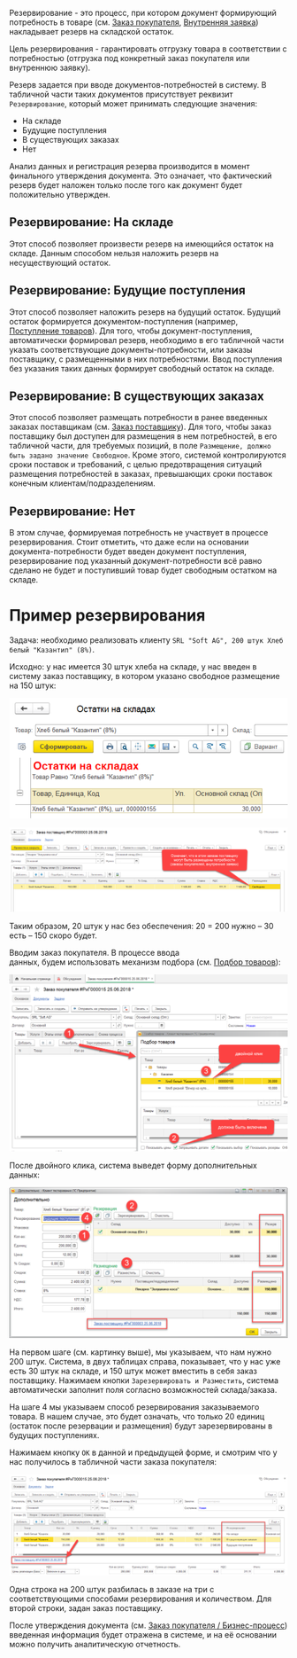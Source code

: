 Резервирование - это процесс, при котором документ формирующий потребность в товаре (см. [Заказ покупателя](/d/SalesOrder), [Внутренняя заявка](/d/InternalOrder)) накладывает резерв на складской остаток.

Цель резервирования - гарантировать отгрузку товара в соответствии с потребностью (отгрузка под конкретный заказ покупателя или внутреннюю заявку).

Резерв задается при вводе документов-потребностей в систему. В табличной части таких документов присутствует реквизит `Резервирование`, который может принимать следующие значения:

*   На складе
*   Будущие поступления
*   В существующих заказах
*   Нет

Анализ данных и регистрация резерва производится в момент финального утверждения документа. Это означает, что фактический резерв будет наложен только после того как документ будет положительно утвержден.

## Резервирование: На складе

Этот способ позволяет произвести резерв на имеющийся остаток на складе. Данным способом нельзя наложить резерв на несуществующий остаток.

## Резервирование: Будущие поступления

Этот способ позволяет наложить резерв на будущий остаток. Будущий остаток формируется документом-поступления (например, [Поступление товаров](/d/VendorInvoice)). Для того, чтобы документ-поступления, автоматически формировал резерв, необходимо в его табличной части указать соответствующие документы-потребности, или заказы поставщику, с размещенными в них потребностями. Ввод поступления без указания таких данных формирует свободный остаток на складе.

## Резервирование: В существующих заказах

Этот способ позволяет размещать потребности в ранее введенных заказах поставщикам (см. [Заказ поставщику](/d/PurchaseOrder)). Для того, чтобы заказ поставщику был доступен для размещения в нем потребностей, в его табличной части, для требуемых позиций, в поле `Размещение, должно быть задано значение Свободное`. Кроме этого, системой контролируются сроки поставок и требований, с целью предотвращения ситуаций размещения потребностей в заказах, превышающих сроки поставок конечным клиентам/подразделениям.

## Резервирование: Нет

В этом случае, формируемая потребность не участвует в процессе резервирования. Стоит отметить, что даже если на основании документа-потребности будет введен документ поступления, резервирование под указанный документ-потребности всё равно сделано не будет и поступивший товар будет свободным остатком на складе.

# Пример резервирования

Задача: необходимо реализовать клиенту `SRL "Soft AG", 200 штук Хлеб белый "Казантип" (8%)`.

Исходно: у нас имеется 30 штук хлеба на складе, у нас введен в систему заказ поставщику, в котором указано свободное размещение на 150 штук:

![](img/2018_06_25_17_26_001.png)

![](img/2018_06_25_17_32_202.png)

Таким образом, 20 штук у нас без обеспечения: 20 = 200 нужно – 30 есть – 150 скоро будет.

Вводим заказ покупателя. В процессе ввода данных, будем использовать механизм подбора (см. [Подбор товаров](/p/Items)):

![](img/2018_06_25_17_50_274.png)

После двойного клика, система выведет форму дополнительных данных:

![](img/2018_06_25_17_54_435.png)

На первом шаге (см. картинку выше), мы указываем, что нам нужно 200 штук. Система, в двух таблицах справа, показывает, что у нас уже есть 30 штук на складе, и 150 штук может вместить в себя заказ поставщику. Нажимаем кнопки `Зарезервировать и Разместить`, система автоматически заполнит поля согласно возможностей склада/заказа.

На шаге 4 мы указываем способ резервирования заказываемого товара. В нашем случае, это будет означать, что только 20 единиц (остаток после резервации и размещения) будут зарезервированы в будущих поступлениях.

Нажимаем кнопку `ОК` в данной и предыдущей форме, и смотрим что у нас получилось в табличной части заказа покупателя:

![](img/2018_06_25_18_06_046.png)

Одна строка на 200 штук разбилась в заказе на три с соответствующими способами резервирования и количеством. Для второй строки, задан заказ поставщику.

После утверждения документа (см. [Заказ покупателя / Бизнес-процесс](/d/SalesOrder#Process)) введенная информация будет отражена в системе, и на её основании можно получить аналитическую отчетность.